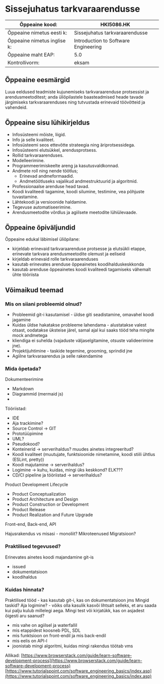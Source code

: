 # Sissejuhatus tarkvaraarendusse

| Õppeaine kood: | HKI5086.HK |
|---|---|
|Õppeaine nimetus eesti k: | Sissejuhatus tarkvaraarendusse |
| Õppeaine nimetus inglise k: | Introduction to Software Engineering |
| Õppeaine maht EAP: | 5.0 |
| Kontrollivorm: | eksam |

## Õppeaine eesmärgid

Luua eeldused teadmiste kujunemiseks tarkvaraarenduse protsessist ja arendusmeetoditest; anda üliõpilastele baasteadmised heade tavade järgimiseks tarkvaraarenduses ning tutvustada erinevaid töövõtteid ja vahendeid.

## Õppeaine sisu lühikirjeldus

- Infosüsteemi mõiste, liigid.
- Info ja selle kvaliteet.
- Infosüsteemi seos ettevõtte strateegia ning äriprotsessidega.
- Infosüsteemi elutsükkel, arendusprotsess.
- Rollid tarkvaraarenduses.
- Modelleerimine.
- Programmeerimiskeelte areng ja kasutusvaldkonnad.
- Andmete roll ning nende töötlus;
	- Erinevad andmeformaadid.
	- Andmetöötluseks vajalikud andmestruktuurid ja algoritmid.
- Professionaalse arenduse head tavad.
- Koodi kvaliteedi tagamine, koodi silumine, testimine, vea põhjuste tuvastamine.
- Lähtekoodi ja versioonide haldamine. 
- Tegevuse automatiseerimine.
- Arendusmeetodite võrdlus ja agiilsete meetodite lühiülevaade.

## Õppeaine õpiväljundid

Õppeaine edukal läbimisel üliõpilane:
- kirjeldab erinevaid tarkvaraarenduse protsesse ja elutsükli etappe, erinevate tarkvara arendusmeetodite olemust ja eeliseid
- kirjeldab erinevaid rolle tarkvaraarenduses
- kasutab erinevates arenduse õppeainetes koodihalduskeskkonda
- kasutab arenduse õppeainetes koodi kvaliteedi tagamiseks vähemalt ühte tööriista


## Võimaikud teemad

### Mis on siiani probleemid olnud?

-   Probleemid git-i kasutamisel - üldse giti seadistamine, omavahel koodi jagamine 
-   Kuidas üldse hakatakse probleeme lahendama - alustatakse valest otsast, oodatakse üksteise järel, samal ajal kui saaks tööd teha mingite mock andmetega
-   kliendiga ei suhelda (vajaduste väljaselgitamine, otsuste valideerimine jne).
-   Projektijuhtimine - taskide tegemine, grooming, sprindid jne
-   Agiilne tarkvaraarendus ja selle rakendamine  

### Mida õpetada?

Dokumenteerimine
- Markdown
- Diagrammid (mermaid js)
- 

Tööriistad:
-   IDE
-   Aja trackimine?
-   Source Control -> GIT
-   Prototüüpimine
-   UML?
-   Pseudokood?
-   Konteinerid -> serverihaldus? muudes ainetes integreeritud?
-   Koodi kvaliteet (muutujate, funktsioonide nimetamine, koodi stiili ühtlus (ESLint, pretty))
-   Koodi majutamine -> serverihaldus?
-   Logimine -> kuhu, kuidas, mingi üks keskkond? ELK???
-   CD/CI pipeline ja tööriistad -> serverihaldus?

Product Development Lifecycle
-   Product Conceptualization
-   Product Architecture and Design
-   Product Construction or Development
-   Product Release
-   Product Realization and Future Upgrade


Front-end, Back-end, API

Hajusrakendus vs misasi - monoliit?
Mikroteenused
Migratsioon?

### Praktilised tegevused?

Erinevates ainetes koodi majandamine git-is
-   issued
-   dokumentatsioon
-   koodihaldus

### Kuidas hinnata?

Praktilised tööd - kas kasutab git-i, kas on dokumentatsioon jms
Mingid taskid?
Aja logimine? - võiks olla kasulik kasvõi lihtsalt selleks, et aru saada kui palju kulub millelegi aega.
Mingi test või kirjatükk, kas on asjadest õigesti aru saanud?

-   mis vahe on agiilsel ja waterfallil
-   mis etappidest koosneb PDL, SDL
-   mis funktsioon on front-endil ja mis back-endil
-   mis eelis on API-l
-   joonistab mingi algoritmi, kuidas mingi rakendus töötab vms

Allikad:
[https://www.browserstack.com/guide/learn-software-development-process](https://www.browserstack.com/guide/learn-software-development-process)
[https://www.tutorialspoint.com/software_engineering_basics/index.asp](https://www.tutorialspoint.com/software_engineering_basics/index.asp)
